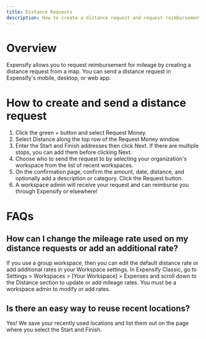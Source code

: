 ```yaml
---
title: Distance Requests
description: How to create a distance request and request reimbursement for mileage
---
```

<!-- The lines above are required by Jekyll to process the .md file -->

# Overview

Expensify allows you to request reimbursement for mileage by creating a distance request from a map. You can send a distance request in Expensify's mobile, desktop, or web app.


# How to create and send a distance request

1. Click the green + button and select Request Money.
2. Select Distance along the top row of the Request Money window.
3. Enter the Start and Finish addresses then click Next. If there are multiple stops, you can add them before clicking Next.
4. Choose who to send the request to by selecting your organization's workspace from the list of recent workspaces.
5. On the confirmation page, confirm the amount, date, distance, and optionally add a description or category. Click the Request button.
6. A workspace admin will receive your request and can reimburse you through Expensify or elsewhere!



# FAQs


## How can I change the mileage rate used on my distance requests or add an additional rate?

If you use a group workspace, then you can edit the default distance rate or add additional rates in your Workspace settings. In Expensify Classic, go to Settings > Workspaces > [Your Workspace] > Expenses and scroll down to the Distance section to update or add mileage rates. You must be a workspace admin to modify or add rates.

## Is there an easy way to reuse recent locations?

Yes! We save your recently used locations and list them out on the page where you select the Start and Finish.
